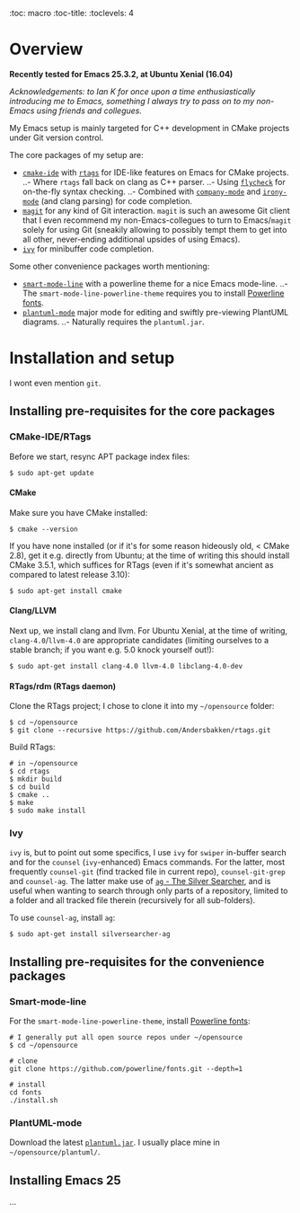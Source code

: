 :toc: macro
:toc-title:
:toclevels: 4

# Overview

**Recently tested for Emacs 25.3.2, at Ubuntu Xenial (16.04)**

_Acknowledgements: to Ian K for once upon a time enthusiastically introducing me to Emacs, something I always try to pass on to my non-Emacs using friends and collegues._

My Emacs setup is mainly targeted for C++ development in CMake projects under Git version control.

The core packages of my setup are:

- [`cmake-ide`](https://github.com/atilaneves/cmake-ide) with [`rtags`](https://github.com/Andersbakken/rtags) for IDE-like features on Emacs for CMake projects.
..- Where `rtags` fall back on clang as C++ parser.
..- Using [`flycheck`](https://github.com/flycheck/flycheck) for on-the-fly syntax checking.
..- Combined with [`company-mode`](http://company-mode.github.io/) and [`irony-mode`](https://github.com/Sarcasm/irony-mode) (and clang parsing) for code completion.
- [`magit`](https://magit.vc/) for any kind of Git interaction. `magit` is such an awesome Git client that I even recommend my non-Emacs-collegues to turn to Emacs/`magit` solely for using Git (sneakily allowing to possibly tempt them to get into all other, never-ending additional upsides of using Emacs).
- [`ivy`](https://github.com/abo-abo/swiper) for minibuffer code completion.

Some other convenience packages worth mentioning:

- [`smart-mode-line`](https://github.com/Malabarba/smart-mode-line) with a powerline theme for a nice Emacs mode-line.
..- The `smart-mode-line-powerline-theme` requires you to install [Powerline fonts](https://github.com/powerline/fonts).
- [`plantuml-mode`](https://github.com/skuro/plantuml-mode) major mode for editing and swiftly pre-viewing PlantUML diagrams.
..- Naturally requires the `plantuml.jar`.

# Installation and setup

I wont even mention `git`.

## Installing pre-requisites for the core packages

### CMake-IDE/RTags

Before we start, resync APT package index files:

```
$ sudo apt-get update
```

#### CMake

Make sure you have CMake installed:

```
$ cmake --version
```

If you have none installed (or if it's for some reason hideously old, < CMake 2.8), get it e.g. directly from Ubuntu; at the time of writing this should install CMake 3.5.1, which suffices for RTags (even if it's somewhat ancient as compared to latest release 3.10):

```
$ sudo apt-get install cmake
```

#### Clang/LLVM

Next up, we install clang and llvm. For Ubuntu Xenial, at the time of writing, `clang-4.0`/`llvm-4.0` are appropriate candidates (limiting ourselves to a stable branch; if you want e.g. 5.0 knock yourself out!):

```
$ sudo apt-get install clang-4.0 llvm-4.0 libclang-4.0-dev
```

#### RTags/rdm (RTags daemon)

Clone the RTags project; I chose to clone it into my `~/opensource` folder:

```
$ cd ~/opensource
$ git clone --recursive https://github.com/Andersbakken/rtags.git
```

Build RTags:

```
# in ~/opensource
$ cd rtags
$ mkdir build
$ cd build
$ cmake ..
$ make
$ sudo make install
```

### Ivy

`ivy` is, but to point out some specifics, I use `ivy` for `swiper` in-buffer search and for the `counsel` (`ivy`-enhanced) Emacs commands. For the latter, most frequently `counsel-git` (find tracked file in current repo), `counsel-git-grep` and `counsel-ag`. The latter make use of [`ag` - The Silver Searcher](https://github.com/ggreer/the_silver_searcher), and is useful when wanting to search through only parts of a repository, limited to a folder and all tracked file therein (recursively for all sub-folders).

To use `counsel-ag`, install `ag`:

```
$ sudo apt-get install silversearcher-ag
```

## Installing pre-requisites for the convenience packages

### Smart-mode-line

For the `smart-mode-line-powerline-theme`, install [Powerline fonts](https://github.com/powerline/fonts):

```
# I generally put all open source repos under ~/opensource
$ cd ~/opensource

# clone
git clone https://github.com/powerline/fonts.git --depth=1

# install
cd fonts
./install.sh
```

### PlantUML-mode

Download the latest [`plantuml.jar`](http://plantuml.com/download). I usually place mine in `~/opensource/plantuml/`.

## Installing Emacs 25

...